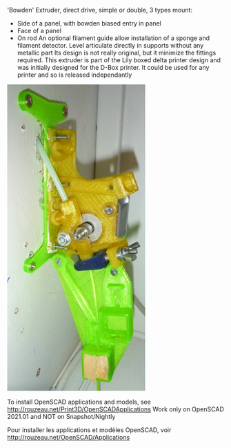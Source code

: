 'Bowden' Extruder, direct drive, simple or double, 3 types mount:
* Side of a panel, with bowden biased entry in panel
* Face of a panel
* On rod
An optional filament guide allow installation of a sponge and filament detector.
Level articulate directly in supports without any metallic part
Its design is not really original, but it minimize the fittings required.
This extruder is part of the Lily boxed delta printer design and was initially designed for the D-Box printer.
It could be used for any printer and so is released independantly

<img src="Photos/Extruder_on_antivib_P1050488.jpg" width="320">

To install OpenSCAD applications and models, see http://rouzeau.net/Print3D/OpenSCADApplications
Work only on OpenSCAD 2021.01 and NOT on Snapshot/Nightly

Pour installer les applications et modèles OpenSCAD, voir  http://rouzeau.net/OpenSCAD/Applications

